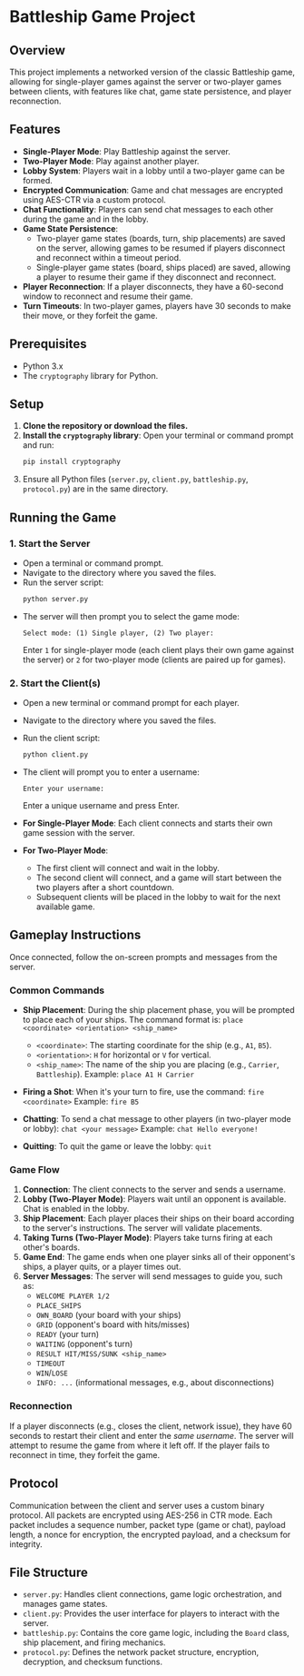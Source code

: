 # Battleship Game Project

## Overview
This project implements a networked version of the classic Battleship game, allowing for single-player games against the server or two-player games between clients, with features like chat, game state persistence, and player reconnection.

## Features

*   **Single-Player Mode**: Play Battleship against the server.
*   **Two-Player Mode**: Play against another player.
*   **Lobby System**: Players wait in a lobby until a two-player game can be formed.
*   **Encrypted Communication**: Game and chat messages are encrypted using AES-CTR via a custom protocol.
*   **Chat Functionality**: Players can send chat messages to each other during the game and in the lobby.
*   **Game State Persistence**:
    *   Two-player game states (boards, turn, ship placements) are saved on the server, allowing games to be resumed if players disconnect and reconnect within a timeout period.
    *   Single-player game states (board, ships placed) are saved, allowing a player to resume their game if they disconnect and reconnect.
*   **Player Reconnection**: If a player disconnects, they have a 60-second window to reconnect and resume their game.
*   **Turn Timeouts**: In two-player games, players have 30 seconds to make their move, or they forfeit the game.

## Prerequisites

*   Python 3.x
*   The `cryptography` library for Python.

## Setup

1.  **Clone the repository or download the files.**
2.  **Install the `cryptography` library**:
    Open your terminal or command prompt and run:
    ```bash
    pip install cryptography
    ```
3.  Ensure all Python files (`server.py`, `client.py`, `battleship.py`, `protocol.py`) are in the same directory.

## Running the Game

### 1. Start the Server

*   Open a terminal or command prompt.
*   Navigate to the directory where you saved the files.
*   Run the server script:
    ```bash
    python server.py
    ```
*   The server will then prompt you to select the game mode:
    ```
    Select mode: (1) Single player, (2) Two player:
    ```
    Enter `1` for single-player mode (each client plays their own game against the server) or `2` for two-player mode (clients are paired up for games).

### 2. Start the Client(s)

*   Open a new terminal or command prompt for each player.
*   Navigate to the directory where you saved the files.
*   Run the client script:
    ```bash
    python client.py
    ```
*   The client will prompt you to enter a username:
    ```
    Enter your username:
    ```
    Enter a unique username and press Enter.

*   **For Single-Player Mode**: Each client connects and starts their own game session with the server.
*   **For Two-Player Mode**:
    *   The first client will connect and wait in the lobby.
    *   The second client will connect, and a game will start between the two players after a short countdown.
    *   Subsequent clients will be placed in the lobby to wait for the next available game.

## Gameplay Instructions

Once connected, follow the on-screen prompts and messages from the server.

### Common Commands

*   **Ship Placement**:
    During the ship placement phase, you will be prompted to place each of your ships. The command format is:
    `place <coordinate> <orientation> <ship_name>`
    *   `<coordinate>`: The starting coordinate for the ship (e.g., `A1`, `B5`).
    *   `<orientation>`: `H` for horizontal or `V` for vertical.
    *   `<ship_name>`: The name of the ship you are placing (e.g., `Carrier`, `Battleship`).
    Example: `place A1 H Carrier`

*   **Firing a Shot**:
    When it's your turn to fire, use the command:
    `fire <coordinate>`
    Example: `fire B5`

*   **Chatting**:
    To send a chat message to other players (in two-player mode or lobby):
    `chat <your message>`
    Example: `chat Hello everyone!`

*   **Quitting**:
    To quit the game or leave the lobby:
    `quit`

### Game Flow

1.  **Connection**: The client connects to the server and sends a username.
2.  **Lobby (Two-Player Mode)**: Players wait until an opponent is available. Chat is enabled in the lobby.
3.  **Ship Placement**: Each player places their ships on their board according to the server's instructions. The server will validate placements.
4.  **Taking Turns (Two-Player Mode)**: Players take turns firing at each other's boards.
5.  **Game End**: The game ends when one player sinks all of their opponent's ships, a player quits, or a player times out.
6.  **Server Messages**: The server will send messages to guide you, such as:
    *   `WELCOME PLAYER 1/2`
    *   `PLACE_SHIPS`
    *   `OWN_BOARD` (your board with your ships)
    *   `GRID` (opponent's board with hits/misses)
    *   `READY` (your turn)
    *   `WAITING` (opponent's turn)
    *   `RESULT HIT/MISS/SUNK <ship_name>`
    *   `TIMEOUT`
    *   `WIN`/`LOSE`
    *   `INFO: ...` (informational messages, e.g., about disconnections)

### Reconnection

If a player disconnects (e.g., closes the client, network issue), they have 60 seconds to restart their client and enter the *same username*. The server will attempt to resume the game from where it left off. If the player fails to reconnect in time, they forfeit the game.

## Protocol

Communication between the client and server uses a custom binary protocol. All packets are encrypted using AES-256 in CTR mode. Each packet includes a sequence number, packet type (game or chat), payload length, a nonce for encryption, the encrypted payload, and a checksum for integrity.

## File Structure

*   `server.py`: Handles client connections, game logic orchestration, and manages game states.
*   `client.py`: Provides the user interface for players to interact with the server.
*   `battleship.py`: Contains the core game logic, including the `Board` class, ship placement, and firing mechanics.
*   `protocol.py`: Defines the network packet structure, encryption, decryption, and checksum functions.
